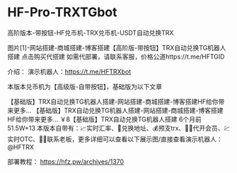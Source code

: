 # HF-Pro-TRXTGbot
高阶版本-带按钮-HF兑币机-TRX兑币机-USDT自动兑换TRX

图片[1]-网站搭建-商城搭建-博客搭建【高阶版-带按钮】TRX自动兑换TG机器人搭建
点击购买代搭建
如需代部署，请联系客服，价格公道https://t.me/HFTGID

介绍：
演示机器人：https://t.me/HFTRXbot

本版本兑币机为【高级版-自带按钮】，基础版为以下文章

【基础版】TRX自动兑换TG机器人搭建-网站搭建-商城搭建-博客搭建HF给你带来更多...
【基础版】TRX自动兑换TG机器人搭建-网站搭建-商城搭建-博客搭建HF给你带来更多...
￥8【基础版】TRX自动兑换TG机器人搭建
6个月前
51.5W+13
本版本自带有：📈实时汇率、💸兑换地址、💰预支trx、💁‍♀代开会员、💹实时OTC、👨‍💼联系老板，更多详细可以查看以下展示图/直接查看演示机器人：@HFTRX

部署教程：
https://hfz.pw/archives/1370
